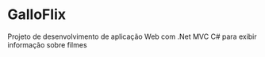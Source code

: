 # GalloFlix
Projeto de desenvolvimento de aplicação Web com .Net MVC C# para exibir informação sobre filmes
